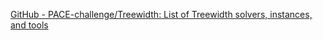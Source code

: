
[GitHub - PACE-challenge/Treewidth: List of Treewidth solvers, instances, and tools](https://github.com/PACE-challenge/Treewidth)
